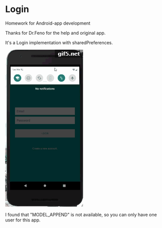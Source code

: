 # Login
Homework for Android-app development

Thanks for Dr.Feno for the help and original app.

It's a Login implementation with sharedPreferences.

![login](gif5新文件.gif)

I found that "MODEL_APPEND" is not available, so you can only have one user for this app.
